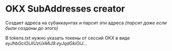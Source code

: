 # OKX SubAddresses creator

Создает адреса на субаккаунтах и парсит эти адреса *(парсит даже если были созданы до этого)*

В tokens.txt нужно указать токены от сессий OKX в виде *eyJhbGciOiJIUzUxMiJ9.eyJqdGkiOiJ...*
